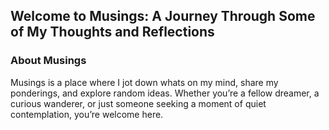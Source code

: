 ## Welcome to Musings: A Journey Through Some of My Thoughts and Reflections

### About Musings
Musings is a place where I jot down whats on my mind, share my ponderings, and explore random ideas. 
Whether you’re a fellow dreamer, a curious wanderer, or just someone seeking a moment of quiet contemplation,
you’re welcome here.
